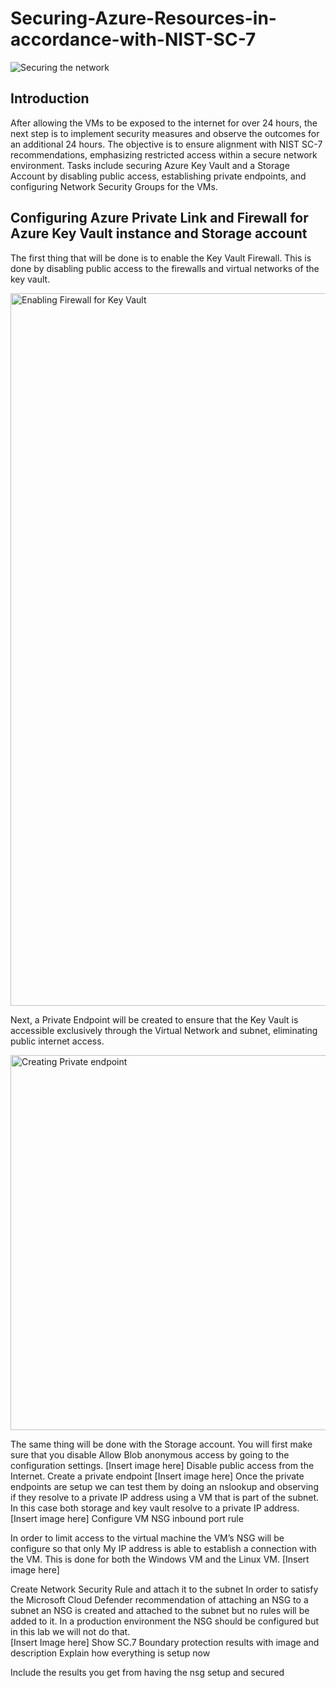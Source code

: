 # Securing-Azure-Resources-in-accordance-with-NIST-SC-7

![Securing the network](https://github.com/TherealvictorIT/Securing-Azure-Resources-in-accordance-with-NIST-SC-7/assets/125538763/0b0ad44e-fcb1-4454-a528-ad18923c0c33)

## Introduction
After allowing the VMs to be exposed to the internet for over 24 hours, the next step is to implement security measures and observe the outcomes for an additional 24 hours. The objective is to ensure alignment with NIST SC-7 recommendations, emphasizing restricted access within a secure network environment. Tasks include securing Azure Key Vault and a Storage Account by disabling public access, establishing private endpoints, and configuring Network Security Groups for the VMs.

## Configuring Azure Private Link and Firewall for Azure Key Vault instance and Storage account 
The first thing that will be done is to enable the Key Vault Firewall. This is done by disabling public access to the firewalls and virtual networks of the key vault. 

<img width="1140" alt="Enabling Firewall for Key Vault" src="https://github.com/TherealvictorIT/Securing-Azure-Resources-in-accordance-with-NIST-SC-7/assets/125538763/c683912f-207c-4f2b-8716-1f25d316b872">

Next, a Private Endpoint will be created to ensure that the Key Vault is accessible exclusively through the Virtual Network and subnet, eliminating public internet access.

<img width="600" alt="Creating Private endpoint" src="https://github.com/TherealvictorIT/Securing-Azure-Resources-in-accordance-with-NIST-SC-7/assets/125538763/02503884-7316-4782-b286-591d5d19a60e">
 

The same thing will be done with the Storage account. You will first make sure that you disable Allow Blob anonymous access by going to the configuration settings.
[Insert image here] 
Disable public access from the Internet. Create a private endpoint
	[Insert image here]
Once the private endpoints are setup we can test them by doing an nslookup and observing if they resolve to a private IP address using a VM that is part of the subnet. In this case both storage and key vault resolve to a private IP address.
	[Insert image here]
Configure VM NSG inbound port rule 

In order to limit access to the virtual machine the VM’s NSG will be configure so that only My IP address is able to establish a connection with the VM. This is done for both the Windows VM and the Linux VM. 
[Insert image here] 

Create Network Security Rule and attach it to the subnet
In order to satisfy the Microsoft Cloud Defender recommendation of attaching an NSG to a subnet an NSG is created and attached to the subnet but no rules will be added to it. In a production environment the NSG should be configured but in this lab we will not do that.  
	[Insert Image here]
Show SC.7 Boundary protection results with image and description 
Explain how everything is setup now

Include the results you get from having the nsg setup and secured 
